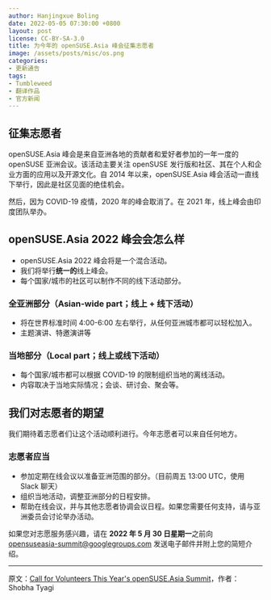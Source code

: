 ```yaml
---
author: Hanjingxue Boling
date: 2022-05-05 07:30:00 +0800
layout: post
license: CC-BY-SA-3.0
title: 为今年的 openSUSE.Asia 峰会征集志愿者
image: /assets/posts/misc/os.png
categories:
- 更新通告
tags:
- Tumbleweed
- 翻译作品
- 官方新闻
---
```


## 征集志愿者

openSUSE.Asia 峰会是来自亚洲各地的贡献者和爱好者参加的一年一度的 openSUSE 亚洲会议。该活动主要关注 openSUSE 发行版和社区、其在个人和企业方面的应用以及开源文化。自 2014 年以来，openSUSE.Asia 峰会活动一直线下举行，因此是社区见面的绝佳机会。

然后，因为 COVID-19 疫情，2020 年的峰会取消了。在 2021 年，线上峰会由印度团队举办。

## openSUSE.Asia 2022 峰会会怎么样

- openSUSE.Asia 2022 峰会将是一个混合活动。
- 我们将举行**统一的**线上峰会。
- 每个国家/城市的社区可以制作不同的线下活动部分。

### 全亚洲部分（Asian-wide part；线上 + 线下活动）

- 将在世界标准时间 4:00-6:00 左右举行，从任何亚洲城市都可以轻松加入。
- 主题演讲、特邀演讲等

### 当地部分（Local part；线上或线下活动）

- 每个国家/城市都可以根据 COVID-19 的限制组织当地的离线活动。
- 内容取决于当地实际情况；会谈、研讨会、聚会等。

## 我们对志愿者的期望

我们期待着志愿者们让这个活动顺利进行。今年志愿者可以来自任何地方。

### 志愿者应当

- 参加定期在线会议以准备亚洲范围的部分。（目前周五 13:00 UTC，使用 Slack 聊天）
- 组织当地活动，调整亚洲部分的日程安排。
- 帮助在线会议，并与其他志愿者协调会议日程。如果您需要任何支持，请与亚洲委员会讨论举办活动。

如果您对志愿服务感兴趣，请在 **2022 年 5 月 30 日星期一**之前向 [opensuseasia-summit@googlegroups.com](https://news.opensuse.org/2022/05/05/cov-os-asia-summit/opensuseasia-summit@googlegroups.com) 发送电子邮件并附上您的简短介绍。

------

原文：[Call for Volunteers This Year's openSUSE.Asia Summit](https://news.opensuse.org/2022/05/05/cov-os-asia-summit/)，作者：Shobha Tyagi